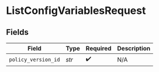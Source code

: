 # ListConfigVariablesRequest


## Fields

| Field               | Type                | Required            | Description         |
| ------------------- | ------------------- | ------------------- | ------------------- |
| `policy_version_id` | *str*               | :heavy_check_mark:  | N/A                 |